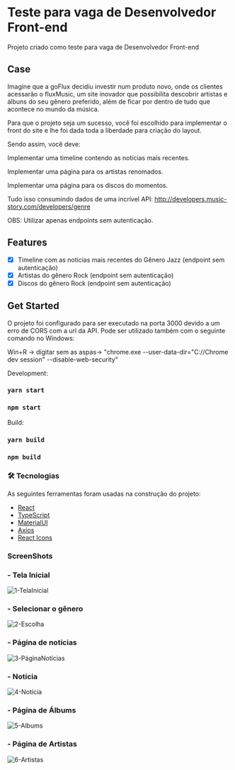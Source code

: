 # Teste para vaga de Desenvolvedor Front-end

Projeto criado como teste para vaga de Desenvolvedor Front-end

## Case

Imagine que a goFlux decidiu investir num produto novo, onde os clientes acessarão o fluxMusic, um site inovador que possibilita descobrir artistas e álbuns do seu gênero preferido, além de ficar por dentro de tudo que acontece no mundo da música.

Para que o projeto seja um sucesso, você foi escolhido para implementar o front do site e lhe foi dada toda a liberdade para criação do layout.

Sendo assim, você deve:

Implementar uma timeline contendo as notícias mais recentes.

Implementar uma página para os artistas renomados.

Implementar uma página para os discos do momentos.

Tudo isso consumindo dados de uma incrível API: http://developers.music-story.com/developers/genre

OBS: Utilizar apenas endpoints sem autenticação.

## Features

- [x] Timeline com as notícias mais recentes do Gênero Jazz (endpoint sem autenticação)
- [x] Artistas do gênero Rock (endpoint sem autenticação)
- [x] Discos do gênero Rock (endpoint sem autenticação)

## Get Started

O projeto foi configurado para ser executado na porta 3000 devido a um erro de CORS com a url da API. Pode ser utilizado também com o seguinte comando no Windows:

Win+R -> digitar sem as aspas->  "chrome.exe --user-data-dir="C://Chrome dev session" --disable-web-security"

Development:

### `yarn start`

### `npm start`

Build:

### `yarn build`

### `npm build`

### 🛠 Tecnologias

As seguintes ferramentas foram usadas na construção do projeto:

- [React](https://pt-br.reactjs.org/)
- [TypeScript](https://www.typescriptlang.org/)
- [MaterialUI](https://mui.com/)
- [Axios](https://github.com/axios/axios)
- [React Icons](https://react-icons.github.io/react-icons/)

### ScreenShots

### - Tela Inicial
![1-TelaInicial](https://user-images.githubusercontent.com/17696663/140974091-15cba119-a016-4a05-b41b-751f473b7975.png)

### - Selecionar o gênero
![2-Escolha](https://user-images.githubusercontent.com/17696663/140974094-792eba5c-3417-4ff3-8b0f-2664d7ba7adc.png)

### - Página de notícias
![3-PáginaNotícias](https://user-images.githubusercontent.com/17696663/140974096-09903a7a-8f4e-4687-ad49-358da10f698f.png)

### - Notícia
![4-Notícia](https://user-images.githubusercontent.com/17696663/140974098-542610f3-193a-4ca1-83eb-d0fd4f4899f1.png)

### - Página de Álbums
![5-Albums](https://user-images.githubusercontent.com/17696663/140974099-ea04bc41-8559-4dac-8c14-5bd3da9a589f.png)

### - Página de Artistas
![6-Artistas](https://user-images.githubusercontent.com/17696663/140974102-2e13c7f7-f027-48b6-a844-defeb05b3470.png)

